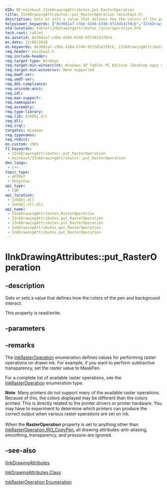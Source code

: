 ```yaml
---
UID: NF:msinkaut.IInkDrawingAttributes.put_RasterOperation
title: IInkDrawingAttributes::put_RasterOperation (msinkaut.h)
description: Gets or sets a value that defines how the colors of the pen and background interact.
helpviewer_keywords: ["8e3681a7-c5be-4104-b740-9f23d141f6cb","IInkDrawingAttributes interface [Tablet PC]","RasterOperation property","IInkDrawingAttributes.RasterOperation","IInkDrawingAttributes.put_RasterOperation","IInkDrawingAttributes::RasterOperation","IInkDrawingAttributes::get_RasterOperation","IInkDrawingAttributes::put_RasterOperation","InkDrawingAttributes.get_RasterOperation","InkDrawingAttributes.put_RasterOperation","RasterOperation property [Tablet PC]","RasterOperation property [Tablet PC]","IInkDrawingAttributes interface","get_RasterOperation","msinkaut/IInkDrawingAttributes::RasterOperation","msinkaut/IInkDrawingAttributes::get_RasterOperation","msinkaut/IInkDrawingAttributes::put_RasterOperation","put_RasterOperation","tablet.inkdrawingattributes_rasteroperation"]
old-location: tablet\inkdrawingattributes_rasteroperation.htm
tech.root: tablet
ms.assetid: 8e3681a7-c5be-4104-b740-9f23d141f6cb
ms.date: 12/05/2018
ms.keywords: 8e3681a7-c5be-4104-b740-9f23d141f6cb, IInkDrawingAttributes interface [Tablet PC],RasterOperation property, IInkDrawingAttributes.RasterOperation, IInkDrawingAttributes.put_RasterOperation, IInkDrawingAttributes::RasterOperation, IInkDrawingAttributes::get_RasterOperation, IInkDrawingAttributes::put_RasterOperation, InkDrawingAttributes.get_RasterOperation, InkDrawingAttributes.put_RasterOperation, RasterOperation property [Tablet PC], RasterOperation property [Tablet PC],IInkDrawingAttributes interface, get_RasterOperation, msinkaut/IInkDrawingAttributes::RasterOperation, msinkaut/IInkDrawingAttributes::get_RasterOperation, msinkaut/IInkDrawingAttributes::put_RasterOperation, put_RasterOperation, tablet.inkdrawingattributes_rasteroperation
req.header: msinkaut.h
req.include-header: 
req.target-type: Windows
req.target-min-winverclnt: Windows XP Tablet PC Edition [desktop apps only]
req.target-min-winversvr: None supported
req.kmdf-ver: 
req.umdf-ver: 
req.ddi-compliance: 
req.unicode-ansi: 
req.idl: 
req.max-support: 
req.namespace: 
req.assembly: 
req.type-library: 
req.lib: InkObj.dll
req.dll: 
req.irql: 
targetos: Windows
req.typenames: 
req.redist: 
ms.custom: 19H1
f1_keywords:
 - IInkDrawingAttributes::put_RasterOperation
 - msinkaut/IInkDrawingAttributes::put_RasterOperation
dev_langs:
 - c++
topic_type:
 - APIRef
 - kbSyntax
api_type:
 - COM
api_location:
 - InkObj.dll
 - InkObj.dll.dll
api_name:
 - IInkDrawingAttributes.RasterOperation
 - IInkDrawingAttributes.get_RasterOperation
 - IInkDrawingAttributes.put_RasterOperation
 - InkDrawingAttributes.get_RasterOperation
 - InkDrawingAttributes.put_RasterOperation
---
```


# IInkDrawingAttributes::put_RasterOperation


## -description

Gets or sets a value that defines how the colors of the pen and background interact.



This property is read/write.

## -parameters

## -remarks

The <a href="/windows/desktop/api/msinkaut/ne-msinkaut-inkrasteroperation">InkRasterOperation</a> enumeration defines values for performing raster operations on drawn ink. For example, if you want to perform subtractive transparency, set the raster value to MaskPen.

For a complete list of available raster operations, see the <a href="/windows/desktop/api/msinkaut/ne-msinkaut-inkrasteroperation">InkRasterOperation</a> enumeration type.

<div class="alert"><b>Note</b>  Many printers do not support many of the available raster operations. Because of this, the colors displayed may be different than the colors printed. This is directly related to the printer drivers or printer hardware. You may have to experiment to determine which printers can produce the correct output when various raster operations are set on ink.</div>
<div> </div>
When the <b>RasterOperation</b> property is set to anything other than <a href="/windows/desktop/api/msinkaut/ne-msinkaut-inkrasteroperation">InkRasterOperation.IRO_CopyPen</a>, all drawing attributes-anti-aliasing, smoothing, transparency, and pressure-are ignored.

## -see-also

<a href="../msinkaut/nn-msinkaut-iinkdrawingattributes.md">IInkDrawingAttributes</a>



<a href="/windows/desktop/tablet/inkdrawingattributes-class">InkDrawingAttributes Class</a>



<a href="/windows/desktop/api/msinkaut/ne-msinkaut-inkrasteroperation">InkRasterOperation Enumeration</a>
